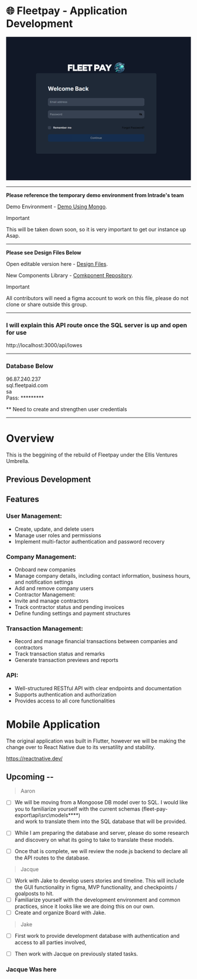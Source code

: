 # 🌐 Fleetpay - Application Development


![Fleetpay demo login page](/img/fleetpaylogin.png)

<hr/>

**Please reference the temporary demo environment from Intrade's team**

Demo Environment - [Demo Using Mongo](http://41.204.217.80:44445/login).

> [!IMPORTANT]
> This will be taken down soon, so it is very important to get our instance up Asap. 

<hr/>

**Please see Design Files Below**

Open editable version here - [Design Files](https://www.figma.com/design/UAeUSDoLmLdELfQcZG9Hxh/FleetPay?node-id=1-5047&node-type=frame&t=poYXmudEH4UIn3Jo-0).

New Components Library - [Comkponent Repository](https://mui.com/material-ui/getting-started/).


> [!IMPORTANT]
> All contributors will need a figma account to work on this file, please do not clone or share outside this group. 

<hr/>

### I will explain this API route once the SQL server is up and open for use

http://localhost:3000/api/lowes

<hr/>


### Database Below

96.87.240.237
<br>
sql.fleetpaid.com
<br>
sa
<br>
Pass: *********

** Need to create and strengthen user credentials

<hr/>


# Overview
This is the beggining of the rebuild of Fleetpay under the Ellis Ventures Umbrella.

## Previous Development
## Features
### User Management:
- Create, update, and delete users
- Manage user roles and permissions
- Implement multi-factor authentication and password recovery

### Company Management:
- Onboard new companies
- Manage company details, including contact information, business hours, and notification settings
- Add and remove company users
- Contractor Management:
- Invite and manage contractors
- Track contractor status and pending invoices
- Define funding settings and payment structures
  
### Transaction Management:
- Record and manage financial transactions between companies and contractors
- Track transaction status and remarks
- Generate transaction previews and reports
  
### API:
- Well-structured RESTful API with clear endpoints and documentation
- Supports authentication and authorization
- Provides access to all core functionalities



# Mobile Application
The original application was built in Flutter, however we will be making the change over to React Native due to its versatility and stability. 

https://reactnative.dev/



## Upcoming --
> Aaron
- [ ] We will be moving from a Mongoose DB model over to SQL. I would like you to familiarize yourself with the current schemas  (fleet-pay-export\api\src\models\****)  
and work to translate them into the SQL database that will be provided.

- [ ] While I am preparing the database and server, please do some research and discovery on what its going to take to translate these models. 

- [ ] Once that is complete, we will review the node.js backend to declare all the API routes to the database. 

> Jacque
- [ ] Work with Jake to develop users stories and timeline. This will include the GUI functionality in figma, MVP functionality, and checkpoints / goalposts to hit. 
- [ ] Familiarize yourself with the development environment and common practices, since it looks like we are doing this on our own. 
- [ ] Create and organize Board with Jake. 

> Jake
- [ ] First work to provide development database with authentication and access to all parties involved,
- [ ] Then work with Jacque on previously stated tasks. 



 ### Jacque Was here
